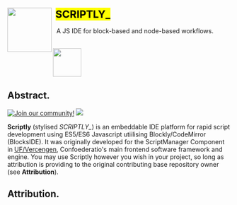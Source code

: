 <div id = "toc">
  <ul>
   <li><summary>
<img src = "https://raw.githubusercontent.com/Confoederatio/Scriptly/refs/heads/master/public/favicon.png" width = 100 height = 100 align = "left"><sup><h1>&nbsp;<mark>SCRIPTLY_</mark></h1></sup>
&nbsp;&nbsp;A JS IDE for block-based and node-based workflows.
    </summary></li>
  </ul>
</div>
<br>
<img src = "https://i.postimg.cc/hjTYphY2/ctd-light-logo.png" height = "64">

## Abstract.
[![Join our community!](https://img.shields.io/discord/548994743925997570?label=Discord&style=for-the-badge)](https://discord.gg/89kQY2KFQz) ![](https://img.shields.io/github/languages/code-size/Confoederatio/AnalyticalEngine?style=for-the-badge) <!--![](https://img.shields.io/github/downloads/Confoederatio/AnalyticalEngine/total?style=for-the-badge)-->

**Scriptly** (stylised *SCRIPTLY_*) is an embeddable IDE platform for rapid script development using ES5/ES6 Javascript utiilising Blockly/CodeMirror (BlocksIDE). It was originally developed for the ScriptManager Component in [UF/Vercengen](https://github.com/Confoederatio/UniversalFramework), Confoederatio's main frontend software framework and engine. You may use Scriptly however you wish in your project, so long as attribution is providing to the original contributing base repository owner (see **Attribution**). 

## Attribution.
